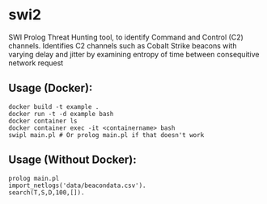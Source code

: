 # swi2

SWI Prolog Threat Hunting tool, to identify Command and Control (C2) channels. Identifies C2 channels such as Cobalt Strike beacons with varying delay and jitter by examining entropy of time between consequitive network request 

## Usage (Docker):

````
docker build -t example .
docker run -t -d example bash
docker container ls 
docker container exec -it <containername> bash
swipl main.pl # Or prolog main.pl if that doesn't work
````

## Usage (Without Docker):

````
prolog main.pl
import_netlogs('data/beacondata.csv').
search(T,S,D,100,[]).
````
